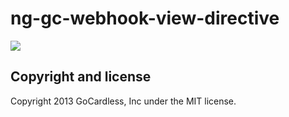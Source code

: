 # ng-gc-webhook-view-directive

![](https://circleci.com/gh/gocardless-ng/ng-gc-webhook-view-directive.png?circle-token=:circle-token)

## Copyright and license

Copyright 2013 GoCardless, Inc under the MIT license.
